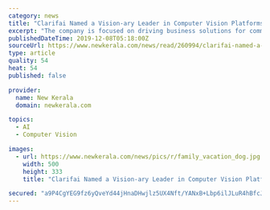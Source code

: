 ```yaml
---
category: news
title: "Clarifai Named a Vision-ary Leader in Computer Vision Platforms report"
excerpt: "The company is focused on driving business solutions for commercial and public sector clients using machine learning to create a full Artificial Intelligence platform with industry-leading computer vision capabilities. Clarifai was described as a Vision ..."
publishedDateTime: 2019-12-08T05:18:00Z
sourceUrl: https://www.newkerala.com/news/read/260994/clarifai-named-a-vision-ary-leader-in-computer-vision-platforms-report.html
type: article
quality: 54
heat: 54
published: false

provider:
  name: New Kerala
  domain: newkerala.com

topics:
  - AI
  - Computer Vision

images:
  - url: https://www.newkerala.com/news/pics/r/family_vacation_dog.jpg
    width: 500
    height: 333
    title: "Clarifai Named a Vision-ary Leader in Computer Vision Platforms report"

secured: "a9P4CgYEG9fz6yQveYd44jHnaDHwjlz5UX4Nft/YANxB+Lbp6ilJLuR4hBfcJrMUfJY9D1qRG5ti9Wa+Lf5ZIBbmuI66vyjRaCWWw1llSz3DU+uE985dUYWTlKeI9H2+n18ssoESHAx27o+QFrLgWTFYayrwD/Nh/BKG8ZqkT3RbcuMlpSwUjP2aE0A5tvhtIOqtW4nUgkC42r+KcFhrWsELRECsKZzoaaL5qn5LznzTnp8MIYOZALj+WQ+/hNLl9O25v/JnPO3PvXJ1pMgwUg==;jQ04wHA3H8eT1pL8M/ZIjw=="
---
```



